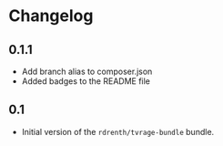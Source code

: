 # Changelog
 
## 0.1.1
* Add branch alias to composer.json
* Added badges to the README file
 
## 0.1
* Initial version of the `rdrenth/tvrage-bundle` bundle.